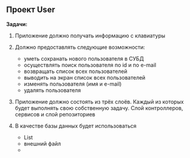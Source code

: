 ## Проект User

**Задачи:**

1. Приложение должно получать информацию с клавиатуры

2. Должно предоставлять следующие возможности:

    - уметь сохранать нового пользователя в СУБД
    - осуществлять поиск пользователя по id и по e-mail
    - возвращать список всех пользователей
    - выводить на экран список всех пользователей
    - изменять пользователя (имя и e-mail)
    - удалять пользователя

3. Приложение должно состоять из трёх слоёв. Каждый из которых будет выполнять свою собственную задачу. Слой
   контроллеров, сервисов и слой репозиториев

4. В качестве базы данных будет использоваться

    - List
    - внешний файл
    -
